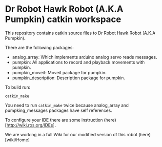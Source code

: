 Dr Robot Hawk Robot (A.K.A Pumpkin) catkin workspace
====================================================

This repository contains catkin source files to Dr Robot Hawk Robot (A.K.A Pumpkin).

There are the following packages:
* analog_array: Which implements arduino analog servo reads messages.
* pumpkin: All applications to record and playback movements with pumpkin.
* pumpkin_moveit: Moveit package for pumpkin.
* pumpkin_description: Description package for pumpkin.

To build run:

    catkin_make
    
You need to run `catkin_make` twice because analog\_array and pumpking_messages packages have self references.

To configure your IDE there are some instruction (here)[http://wiki.ros.org/IDEs].

We are working in a full Wiki for our modified version of this robot (here)[wiki/Home]
